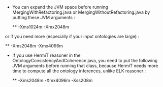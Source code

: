 * You can expand the JVM space before running MergingWithRefactoring.java or MergingWithoutRefactoring.java by putting these JVM arguments :

  ** -Xms1024m -Xmx2048m

or if you need more (especially if your input ontologies are large) :

  ** -Xms2048m -Xmx4096m

* If you use HermiT reasoner in the OntologyConsistencyAndCoherence.java, you need to put the following JVM arguments before running that class, because HermiT needs more time to compute all the ontology inferences, unlike ELK reasoner :

  ** -Xms2048m -Xmx4096m -Xss208m
